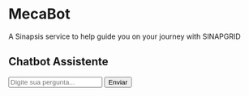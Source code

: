 # MecaBot
A Sinapsis service to help guide you on your journey with SINAPGRID
<!DOCTYPE html>
<html lang="pt">
<head>
    <meta charset="UTF-8">
    <meta name="viewport" content="width=device-width, initial-scale=1.0">
    <title>Chatbot</title>
    <link rel="stylesheet" href="style.css">
</head>
<body>
    <div class="chat-container">
        <h2>Chatbot Assistente</h2>
        <div id="chat-box"></div>
        <input type="text" id="user-input" placeholder="Digite sua pergunta..." />
        <button onclick="sendMessage()">Enviar</button>
    </div>
    <script src="script.js"></script>
</body>
</html>
